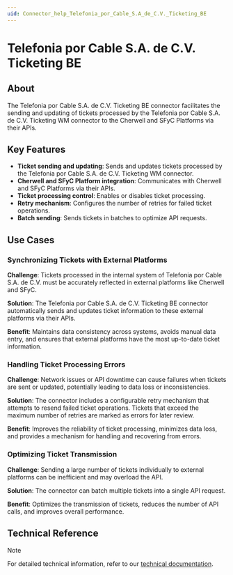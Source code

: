 ```yaml
---
uid: Connector_help_Telefonia_por_Cable_S.A_de_C.V._Ticketing_BE
---
```


# Telefonia por Cable S.A. de C.V. Ticketing BE

## About

The Telefonia por Cable S.A. de C.V. Ticketing BE connector facilitates the sending and updating of tickets processed by the Telefonia por Cable S.A. de C.V. Ticketing WM connector to the Cherwell and SFyC Platforms via their APIs.

## Key Features

- **Ticket sending and updating**: Sends and updates tickets processed by the Telefonia por Cable S.A. de C.V. Ticketing WM connector.
- **Cherwell and SFyC Platform integration**: Communicates with Cherwell and SFyC Platforms via their APIs.
- **Ticket processing control**: Enables or disables ticket processing.
- **Retry mechanism**: Configures the number of retries for failed ticket operations.
- **Batch sending**: Sends tickets in batches to optimize API requests.

## Use Cases

### Synchronizing Tickets with External Platforms

**Challenge**: Tickets processed in the internal system of Telefonia por Cable S.A. de C.V. must be accurately reflected in external platforms like Cherwell and SFyC.

**Solution**: The Telefonia por Cable S.A. de C.V. Ticketing BE connector automatically sends and updates ticket information to these external platforms via their APIs.

**Benefit**: Maintains data consistency across systems, avoids manual data entry, and ensures that external platforms have the most up-to-date ticket information.

### Handling Ticket Processing Errors

**Challenge**: Network issues or API downtime can cause failures when tickets are sent or updated, potentially leading to data loss or inconsistencies.

**Solution**: The connector includes a configurable retry mechanism that attempts to resend failed ticket operations. Tickets that exceed the maximum number of retries are marked as errors for later review.

**Benefit**: Improves the reliability of ticket processing, minimizes data loss, and provides a mechanism for handling and recovering from errors.

### Optimizing Ticket Transmission

**Challenge**: Sending a large number of tickets individually to external platforms can be inefficient and may overload the API.

**Solution**: The connector can batch multiple tickets into a single API request.

**Benefit**: Optimizes the transmission of tickets, reduces the number of API calls, and improves overall performance.

## Technical Reference

> [!NOTE]
> For detailed technical information, refer to our [technical documentation](xref:Connector_help_Telefonia_por_Cable_S.A_de_C.V._Ticketing_BE_Technical).

